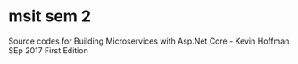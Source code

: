 # msit sem 2 
Source codes for Building Microservices with Asp.Net Core - Kevin Hoffman
SEp 2017 First Edition
